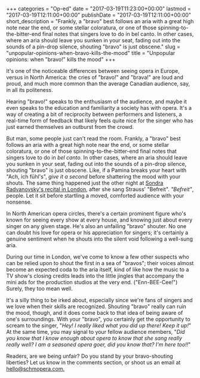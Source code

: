 +++
categories = "Op-ed"
date = "2017-03-19T11:23:00+00:00"
lastmod = "2017-03-19T12:11:00+00:00"
publishDate = "2017-03-19T12:11:00+00:00"
short_description = "Frankly, a \"bravo\" best follows an aria with a great high note near the end, or some stellar coloratura, or one of those spinning-to-the-bitter-end final notes that singers love to do in bel canto. In other cases, where an aria should leave you sunken in your seat, fading out into the sounds of a pin-drop silence, shouting \"bravo\" is just obscene."
slug = "unpopular-opinions-when-bravo-kills-the-mood"
title = "Unpopular opinions: when &quot;bravo!&quot; kills the mood"
+++

It's one of the noticeable differences between seeing opera in Europe, versus in North America: the cries of "bravo!" and "brava!" are loud and proud, and much more common than the average Canadian audience, say, in all its politeness. 

Hearing "bravo!" speaks to the enthusiasm of the audience, and maybe it even speaks to the education and familiarity a society has with opera. It's a way of creating a bit of reciprocity between performers and listeners, a real-time form of feedback that likely feels quite nice for the singer who has just earned themselves an outburst from the crowd.

But man, some people just can't read the room. Frankly, a "bravo" best follows an aria with a great high note near the end, or some stellar coloratura, or one of those spinning-to-the-bitter-end final notes that singers love to do in *bel canto*. In other cases, where an aria should leave you sunken in your seat, fading out into the sounds of a pin-drop silence, shouting "bravo" is just obscene. Like, if a Pamina breaks your heart with "Ach, ich fühl's", *give it a second* before shattering the mood with your shouts. The same thing happened just the other night at [Sondra Radvanovsky's recital in London](/in-review-sondra-radvanovskys-stunning-london-recital-debut/), after she sang Strauss' "Befreit". *"Befreit"*, people. Let it sit before startling a moved, comforted audience with your nonsense.

In North American opera circles, there's a certain prominent figure who's known for seeing every show at every house, and knowing just about every singer on any given stage. He's also an unfailing "bravo" shouter. No one can doubt his love for opera or his appreciation for singers; it's certainly a genuine sentiment when he shouts into the silent void following a well-sung aria. 

During our time in London, we've come to know a few other suspects who can be relied upon to shout the first in a sea of "bravos"; their voices almost become an expected coda to the aria itself, kind of like how the music to a TV show's closing credits leads into the little jingles that accompany the mini ads for the production studios at the very end. ("Enn-BEE-Cee!") Surely, they too mean well.

It's a silly thing to be irked about, especially since we're fans of singers and we love when their skills are recognized. Shouting "bravo" really can ruin the mood, though, and it does come back to that idea of being aware of one's surroundings. With your "bravo", you certainly get the opportunity to scream to the singer, "*Hey! I really liked what you did up there! Keep it up!*" At the same time, you may signal to your fellow audience members, "*Did you know that I know enough about opera to know that she sang really really well? I am a seasoned opera goer, did you know that? I'm here too!!*"

Readers, are we being unfair? Do you stand by your bravo-shouting liberties? Let us know in the comments section, or shoot us an email at [hello@schmopera.com.](mailto:hello@schmopera.com)
